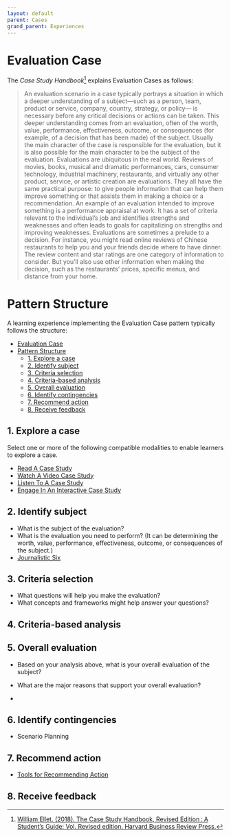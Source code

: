 ```yaml
---
layout: default
parent: Cases
grand_parent: Experiences
---
```


# Evaluation Case

The _Case Study Handbook_[^1] explains Evaluation Cases as follows:

> An evaluation scenario in a case typically portrays a situation in which a deeper understanding of a subject—such as a person, team, product or service, company, country, strategy, or policy— is necessary before any critical decisions or actions can be taken. This deeper understanding comes from an evaluation, often of the worth, value, performance, effectiveness, outcome, or consequences (for example, of a decision that has been made) of the subject. Usually the main character of the case is responsible for the evaluation, but it is also possible for the main character to be the subject of the evaluation.
> Evaluations are ubiquitous in the real world. Reviews of movies, books, musical and dramatic performances, cars, consumer technology, industrial machinery, restaurants, and virtually any other product, service, or artistic creation are evaluations. They all have the same practical purpose: to give people information that can help them improve something or that assists them in making a choice or a recommendation.
> An example of an evaluation intended to improve something is a performance appraisal at work. It has a set of criteria relevant to the individual’s job and identifies strengths and weaknesses and often leads to goals for capitalizing on strengths and improving weaknesses.
> Evaluations are sometimes a prelude to a decision. For instance, you might read online reviews of Chinese restaurants to help you and your friends decide where to have dinner. The review content and star ratings are one category of information to consider. But you’ll also use other information when making the decision, such as the restaurants’ prices, specific menus, and distance from your home.

# Pattern Structure

A learning experience implementing the Evaluation Case pattern typically follows the structure:

- [Evaluation Case](#evaluation-case)
- [Pattern Structure](#pattern-structure)
  - [1. Explore a case](#1-explore-a-case)
  - [2. Identify subject](#2-identify-subject)
  - [3. Criteria selection](#3-criteria-selection)
  - [4. Criteria-based analysis](#4-criteria-based-analysis)
  - [5. Overall evaluation](#5-overall-evaluation)
  - [6. Identify contingencies](#6-identify-contingencies)
  - [7. Recommend action](#7-recommend-action)
  - [8. Receive feedback](#8-receive-feedback)

## 1. Explore a case

Select one or more of the following compatible modalities to enable learners to explore a case.

- [Read A Case Study]()
- [Watch A Video Case Study]()
- [Listen To A Case Study]()
- [Engage In An Interactive Case Study]()

## 2. Identify subject

- What is the subject of the evaluation?
- What is the evaluation you need to perform? (It can be determining the worth, value, performance, effectiveness, outcome, or consequences of the subject.)
- [Journalistic Six](https://www.sessionlab.com/methods/the-journalistic-six)

## 3. Criteria selection

- What questions will help you make the evaluation?
- What concepts and frameworks might help answer your questions?

## 4. Criteria-based analysis

## 5. Overall evaluation

- Based on your analysis above, what is your overall evaluation of the subject?
- What are the major reasons that support your overall evaluation?

-

## 6. Identify contingencies

- Scenario Planning

## 7. Recommend action

- [Tools for Recommending Action](./recommend-action/README.md)

## 8. Receive feedback

[^1]: [William Ellet. (2018). The Case Study Handbook, Revised Edition : A Student’s Guide: Vol. Revised edition. Harvard Business Review Press.](https://search.ebscohost.com/login.aspx?direct=true&db=nlebk&AN=1797860&site=eds-live&scope=site&authtype=sso&custid=ns017578)
